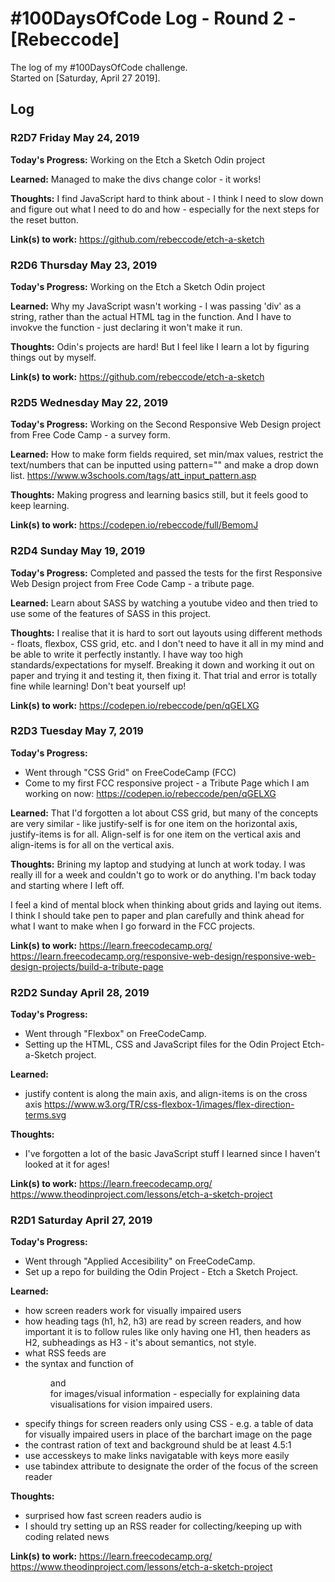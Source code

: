 # #100DaysOfCode Log - Round 2 - [Rebeccode]

The log of my #100DaysOfCode challenge.  
Started on [Saturday, April 27 2019].

## Log

### R2D7 Friday May 24, 2019
**Today's Progress:**
Working on the Etch a Sketch Odin project

**Learned:** 
Managed to make the divs change color - it works!

**Thoughts:** 
I find JavaScript hard to think about - I think I need to slow down and figure out what I need to do and how - especially for the next steps for the reset button.

**Link(s) to work:** 
https://github.com/rebeccode/etch-a-sketch

### R2D6 Thursday May 23, 2019
**Today's Progress:**
Working on the Etch a Sketch Odin project

**Learned:** 
Why my JavaScript wasn't working - I was passing 'div' as a string, rather than the actual HTML tag in the function.
And I have to invokve the function - just declaring it won't make it run.

**Thoughts:** 
Odin's projects are hard! But I feel like I learn a lot by figuring things out by myself.

**Link(s) to work:** 
https://github.com/rebeccode/etch-a-sketch


### R2D5 Wednesday May 22, 2019
**Today's Progress:**
Working on the Second Responsive Web Design project from Free Code Camp - a survey form.

**Learned:** 
How to make form fields required, set min/max values, restrict the text/numbers that can be inputted using pattern="" and make a drop down list.
https://www.w3schools.com/tags/att_input_pattern.asp

**Thoughts:** 
Making progress and learning basics still, but it feels good to keep learning.

**Link(s) to work:** 
https://codepen.io/rebeccode/full/BemomJ

### R2D4 Sunday May 19, 2019
**Today's Progress:**
Completed and passed the tests for the first Responsive Web Design project from Free Code Camp - a tribute page.

**Learned:** 
Learn about SASS by watching a youtube video and then tried to use some of the features of SASS in this project.

**Thoughts:** 
I realise that it is hard to sort out layouts using different methods - floats, flexbox, CSS grid, etc. and I don't need to have it all in my mind and be able to write it perfectly instantly. I have way too high standards/expectations for myself.
Breaking it down and working it out on paper and trying it and testing it, then fixing it. That trial and error is totally fine while learning! Don't beat yourself up!

**Link(s) to work:** 
https://codepen.io/rebeccode/pen/qGELXG


### R2D3 Tuesday May 7, 2019
**Today's Progress:**
- Went through "CSS Grid" on FreeCodeCamp (FCC)
- Come to my first FCC responsive project - a Tribute Page which I am working on now:
https://codepen.io/rebeccode/pen/qGELXG

**Learned:** 
That I'd forgotten a lot about CSS grid, but many of the concepts are very similar - like justify-self is for one item on the horizontal axis, justify-items is for all.
Align-self is for one item on the vertical axis and align-items is for all on the vertical axis.

**Thoughts:** 
Brining my laptop and studying at lunch at work today.
I was really ill for a week and couldn't go to work or do anything. I'm back today and starting where I left off.

I feel a kind of mental block when thinking about grids and laying out items. I think I should take pen to paper and plan carefully and think ahead for what I want to make when I go forward in the FCC projects.

**Link(s) to work:** 
https://learn.freecodecamp.org/
https://learn.freecodecamp.org/responsive-web-design/responsive-web-design-projects/build-a-tribute-page



### R2D2 Sunday April 28, 2019
**Today's Progress:**
- Went through "Flexbox" on FreeCodeCamp.
- Setting up the HTML, CSS and JavaScript files for the Odin Project Etch-a-Sketch project.

**Learned:** 
- justify content is along the main axis, and align-items is on the cross axis
https://www.w3.org/TR/css-flexbox-1/images/flex-direction-terms.svg

**Thoughts:** 
- I've forgotten a lot of the basic JavaScript stuff I learned since I haven't looked at it for ages!

**Link(s) to work:** 
https://learn.freecodecamp.org/
https://www.theodinproject.com/lessons/etch-a-sketch-project


### R2D1 Saturday April 27, 2019
**Today's Progress:**
- Went through "Applied Accesibility" on FreeCodeCamp.
- Set up a repo for building the Odin Project - Etch a Sketch Project.

**Learned:** 
- how screen readers work for visually impaired users
- how heading tags (h1, h2, h3) are read by screen readers, and how important it is to follow rules like only having one H1, then headers as H2, subheadings as H3 - it's about semantics, not style.
- what RSS feeds are
- the syntax and function of <figure> and <figcaption> for images/visual information - especially for explaining data visualisations for vision impaired users.
- specify things for screen readers only using CSS - e.g. a table of data for visually impaired users in place of the barchart image on the page
- the contrast ration of text and background shuld be at least 4.5:1
- use accesskeys to make links navigatable with keys more easily
- use tabindex attribute to designate the order of the focus of the screen reader

**Thoughts:** 
- surprised how fast screen readers audio is
- I should try setting up an RSS reader for collecting/keeping up with coding related news

**Link(s) to work:** 
https://learn.freecodecamp.org/
https://www.theodinproject.com/lessons/etch-a-sketch-project
